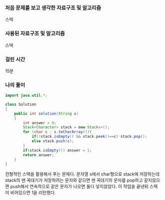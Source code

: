### 처음 문제를 보고 생각한 자료구조 및 알고리즘

스택

### 사용된 자료구조 및 알고리즘

스택

### 걸린 시간

15분

### 나의 풀이

```java
import java.util.*;

class Solution
{
    public int solution(String s)
    {
        int answer = 0;
        Stack<Character> stack = new Stack<>();
        for (char c : s.toCharArray()){
            if(!stack.isEmpty() && stack.peek()==c) stack.pop();
            else stack.push(c);
        }
        if(stack.isEmpty()) answer = 1;
        return answer;
    }
}
```

전형적인 스택을 활용해서 푸는 문제다. 문자열 s에서 char형으로 stack에 저장하는데 stack의 맨 꼭대기가 저장하려는 문자와 같으면 맨 꼭대기의 문자를 pop하고 같지않으면 push해서 연속적으로 같은 문자가 나오면 둘다 넣지않았다. 이 작업을 끝낸뒤 스택이 비어있으면 1을 리턴했다.